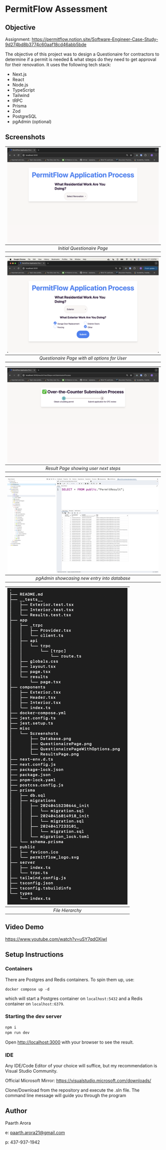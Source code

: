 # PermitFlow Assessment

## Objective

Assignment: https://permitflow.notion.site/Software-Engineer-Case-Study-9d274bd8b3774c60aaf18cd46abb5bde

The objective of this project was to design a Questionaire for contractors to determine if a permit is needed & what steps do they need to get approval for their renovation. It uses the following tech stack:

* Next.js
* React
* Node.js
* TypeScript
* Tailwind
* tRPC
* Prisma
* Zod
* PostgreSQL
* pgAdmin (optional)

## Screenshots

| ![Initial Landing Page](misc/Screenshots/QuestionairePage.png) | 
|:--:| 
| *Initial Questionaire Page* |

| ![Questionaire With Options](misc/Screenshots/QuestionairePageWithOptions.png) | 
|:--:| 
| *Questionaire Page with all options for User* |

| ![Results](misc/Screenshots/ResultsPage.png) | 
|:--:| 
| *Result Page showing user next steps* |

| ![Database](misc/Screenshots/Database.png) | 
|:--:| 
| *pgAdmin showcasing new entry into database* |

| ![File Hierarchy](misc/Screenshots/fileHiearchy.png) | 
|:--:| 
| *File Hierarchy* |

## Video Demo

https://www.youtube.com/watch?v=uSY7qdOXiwI

## Setup Instructions

### Containers

There are Postgres and Redis containers. To spin them up, use:

```
docker compose up -d
```

which will start a Postgres container on `localhost:5432` and a Redis container on `localhost:6379`.

### Starting the dev server

```bash
npm i
npm run dev
```

Open [http://localhost:3000](http://localhost:3000) with your browser to see the result.

### IDE

Any IDE/Code Editor of your choice will suffice, but my recommendation is Visual Studio Community. 

Official Microsoft Mirror: https://visualstudio.microsoft.com/downloads/


Clone/Download from the repository and execute the .sln file. The command line message will guide you through the program

## Author

Paarth Arora

e: paarth.arora21@gmail.com

p: 437-937-1942
